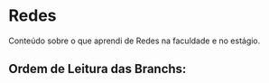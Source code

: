 # Redes
Conteúdo sobre o que aprendi de Redes na faculdade e no estágio.

## Ordem de Leitura das Branchs:
